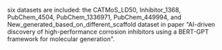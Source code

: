 six datasets are included: the CATMoS_LD50, Inhibitor_1368, PubChem_4504, PubChem_1336971, PubChem_449994, and New_generated_based_on_different_scaffold dataset in paper "AI-driven discovery of high-performance corrosion inhibitors using a BERT-GPT framework for molecular generation". 
